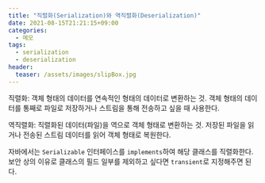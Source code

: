 ```yaml
---
title: "직렬화(Serialization)와 역직렬화(Deserialization)"
date: 2021-08-15T21:21:15+09:00
categories:
  - 메모
tags:
  - serialization
  - deserialization
header:
  teaser: /assets/images/slipBox.jpg
---
```


직렬화: 객체 형태의 데이터를 연속적인 형태의 데이터로 변환하는 것. 객체 형태의 데이터를 통째로 파일로 저장하거나 스트림을 통해 전송하고 싶을 때 사용한다. 

역직렬화: 직렬화된 데이터(파일)을 역으로 객체 형태로 변환하는 것. 저장된 파일을 읽거나 전송된 스트림 데이터를 읽어 객체 형태로 복원한다.

자바에서는 `Serializable` 인터페이스를 `implements`하여 해당 클래스를 직렬화한다. 보안 상의 이유로 클래스의 필드 일부를 제외하고 싶다면 `transient`로 지정해주면 된다.